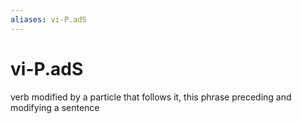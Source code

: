 ```yaml
---
aliases: vi-P.adS
---
```

# vi-P.adS

verb modified by a particle that follows it, this phrase preceding and modifying a sentence